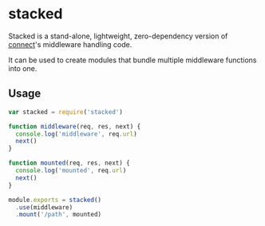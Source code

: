 # stacked

Stacked is a stand-alone, lightweight, zero-dependency version of
[connect](http://www.senchalabs.org/connect/)'s middleware handling code.

It can be used to create modules that bundle multiple middleware functions
into one.

## Usage

```javascript
var stacked = require('stacked')

function middleware(req, res, next) {
  console.log('middleware', req.url)
  next()
}

function mounted(req, res, next) {
  console.log('mounted', req.url)
  next()
}

module.exports = stacked()
  .use(middleware)
  .mount('/path', mounted)
```
